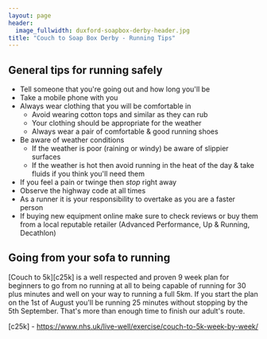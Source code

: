 ```yaml
---
layout: page
header:
  image_fullwidth: duxford-soapbox-derby-header.jpg
title: "Couch to Soap Box Derby - Running Tips"
---
```


## General tips for running safely

- Tell someone that you're going out and how long you'll be 
- Take a mobile phone with you
- Always wear clothing that you will be comfortable in
    - Avoid wearing cotton tops and similar as they can rub
    - Your clothing should be appropriate for the weather
    - Always wear a pair of comfortable & good running shoes
- Be aware of weather conditions 
  - If the weather is poor (raining or windy) be aware of slippier surfaces
  - If the weather is hot then avoid running in the heat of the day & take fluids if you think you'll need them
- If you feel a pain or twinge then *stop* right away
- Observe the highway code at all times
- As a runner it is your responsibility to overtake as you are a faster person
- If buying new equipment online make sure to check reviews or buy them from a local reputable retailer (Advanced Performance, Up & Running, Decathlon)

## Going from your sofa to running

[Couch to 5k][c25k] is a well respected and proven 9 week plan for beginners to go from no running at all to being capable of running for 30 plus minutes and well on your way to running a full 5km. If you start the plan on the 1st of August you'll be running 25 minutes without stopping by the 5th September. That's more than enough time to finish our adult's route.

[c25k] - https://www.nhs.uk/live-well/exercise/couch-to-5k-week-by-week/
